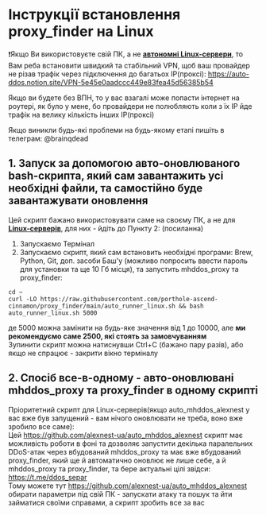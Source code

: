 # Інструкції встановлення proxy_finder на Linux


❗️Якщо Ви використовуєте свій ПК, а не [**автономні Linux-сервери**](https://auto-ddos.notion.site/dd91326ed30140208383ffedd0f13e5c), 
то Вам реба встановити швидкий та стабільний VPN, щоб ваш провайдер не різав трафік через підключення до багатьох ІР(проксі):
https://auto-ddos.notion.site/VPN-5e45e0aadccc449e83fea45d56385b54  

Якщо ви будете без ВПН, то у вас взагалі може попасти інтернет на роутері, як було у мене, бо провайдери не полюбляють коли з їх ІР йде трафік на велику кількість інших ІР(проксі)  

Якщо виникли будь-які проблеми на будь-якому етапі пишіть в телеграм: @brainqdead

## 1. Запуск за допомогою авто-оновлюваного bash-скрипта, який сам завантажить усі необхідні файли, та самостійно буде завантажувати оновлення
Цей скрипт бажано використовувати саме на своєму ПК, а не для [**Linux-серверів**](https://auto-ddos.notion.site/dd91326ed30140208383ffedd0f13e5c), для них - йдіть до Пункту 2: (посиланна)  
1) Запускаємо Термінал
2) Запускаємо скрипт, який сам встановить необхідні програми: Brew, Python, Git, доп. засоби Баш'у (можливо попросить ввести пароль для установки та ще 10 Гб місця), та запустить mhddos_proxy та proxy_finder:  
```shell
cd ~
curl -LO https://raw.githubusercontent.com/porthole-ascend-cinnamon/proxy_finder/main/auto_runner_linux.sh && bash auto_runner_linux.sh 5000
```
де 5000 можна замінити на будь-яке значення від 1 до 10000, але **ми рекомендуємо саме 2500, які стоять за замовчуванням**  
Зупинити скрипт можна натиснувши Ctrl+C (бажано пару разів), або якщо не спрацює - закрити вікно терміналу  


## 2. Спосіб все-в-одному - авто-оновлювані mhddos_proxy та proxy_finder в одному скрипті
Пріоритетний скрипт для Linux-серверів(якщо auto_mhddos_alexnest у вас вже був запущений - вам нічого оновлювати не треба, воно вже зробило все саме):  
Цей https://github.com/alexnest-ua/auto_mhddos_alexnest скрипт має можливість роботи в фоні та дозволяє запустити декілька паралельних DDoS-атак через вбудований mhddos_proxy та має вже вбудований proxy_finder, який ще й автоматично оновлює не лише себе, а й mhddos_proxy та proxy_finder, та бере актуальні цілі звідси: https://t.me/ddos_separ  
Тому можете тут https://github.com/alexnest-ua/auto_mhddos_alexnest обирати параметри під свій ПК - запускати атаку та пошук та йти займатися своїми справами, а скрипт зробить все за вас 

